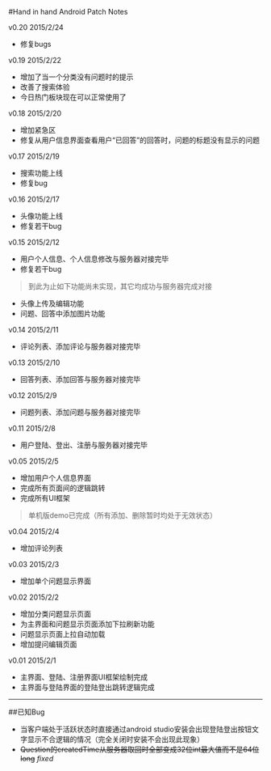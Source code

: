 #Hand in hand Android Patch Notes

v0.20 2015/2/24
- 修复bugs

v0.19 2015/2/22
- 增加了当一个分类没有问题时的提示
- 改善了搜索体验
- 今日热门板块现在可以正常使用了

v0.18 2015/2/20
- 增加紧急区
- 修复从用户信息界面查看用户“已回答”的回答时，问题的标题没有显示的问题

v0.17 2015/2/19
- 搜索功能上线
- 修复bug

v0.16 2015/2/17
- 头像功能上线
- 修复若干bug

v0.15 2015/2/12
- 用户个人信息、个人信息修改与服务器对接完毕
- 修复若干bug

> 到此为止如下功能尚未实现，其它均成功与服务器完成对接
- 头像上传及编辑功能
- 问题、回答中添加图片功能

v0.14 2015/2/11
- 评论列表、添加评论与服务器对接完毕

v0.13 2015/2/10
- 回答列表、添加回答与服务器对接完毕

v0.12 2015/2/9
- 问题列表、添加问题与服务器对接完毕

v0.11 2015/2/8
- 用户登陆、登出、注册与服务器对接完毕

v0.05 2015/2/5
- 增加用户个人信息界面
- 完成所有页面间的逻辑跳转
- 完成所有UI框架

> 单机版demo已完成（所有添加、删除暂时均处于无效状态）

v0.04 2015/2/4
- 增加评论列表

v0.03 2015/2/3
- 增加单个问题显示界面

v0.02 2015/2/2
- 增加分类问题显示页面
- 为主界面和问题显示页面添加下拉刷新功能
- 问题显示页面上拉自动加载
- 增加提问编辑页面

v0.01 2015/2/1
- 主界面、登陆、注册界面UI框架绘制完成
- 主界面与登陆界面的登陆登出跳转逻辑完成

---
##已知Bug
- 当客户端处于活跃状态时直接通过android studio安装会出现登陆登出按钮文字显示不合逻辑的情况（完全关闭时安装不会出现此现象）
- ~~Question的createdTime从服务器取回时全部变成32位int最大值而不是64位long~~ *fixed*